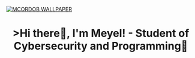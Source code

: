   [![MCORDOB WALLPAPER](https://i.gifer.com/7Tix.gif)](#)
<p>
  <h1 align="center"><b>>Hi there👋, I'm Meyel! - Student of Cybersecurity and Programming👋</b></h1>
</p>
